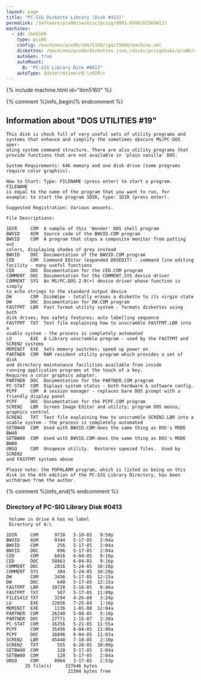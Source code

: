 ```yaml
---
layout: page
title: "PC-SIG Diskette Library (Disk #413)"
permalink: /software/pcx86/sw/misc/pcsig/0001-0999/DISK0413/
machines:
  - id: ibm5160
    type: pcx86
    config: /machines/pcx86/ibm/5160/cga/256kb/machine.xml
    diskettes: /machines/pcx86/diskettes.json,/disks/pcsigdisks/pcx86/diskettes.json
    autoGen: true
    autoMount:
      B: "PC-SIG Library Disk #0413"
    autoType: $date\r$time\rB:\rDIR\r
---
```


{% include machine.html id="ibm5160" %}

{% comment %}info_begin{% endcomment %}

## Information about "DOS UTILITIES #19"

    This disk is chock full of very useful sets of utility programs and
    systems that enhance and simplify the sometimes obscure MS/PC-DOS oper-
    ating system command structure. There are also utility programs that
    provide functions that are not available in 'plain vanilla' DOS.
    
    System Requirements: 64K memory and one disk drive (some programs
    require color graphics).
    
    How to Start: Type: FILENAME (press enter) to start a program. FILENAME
    is equal to the name of the program that you want to run, for
    example: to start the program 1DIR, type: 1DIR (press enter).
    
    Suggested Registration: Various amounts.
    
    File Descriptions:
    
    1DIR     COM  A sample of this 'Wonder' DOS shell program
    BWVID    ASM  Source code of the BWVID.COM program
    BWVID    COM  A program that stops a composite monitor from putting out
    colors, displaying shades of grey instead
    BWVID    DOC  Documentation of the BWVID.COM program
    CED      COM  Command EDitor (expanded DOSEDIT) - command line editing
    facility - many useful functions
    CED      DOC  Documentation for the CED.COM program
    COMMENT  DOC  Documentation for the COMMENT.SYS device driver
    COMMENT  SYS  An MS/PC-DOS 2.0(+) device driver whose function is simply
    to echo strings to the standard output device
    DW       COM  DiskWipe - totally erases a diskette to its virgin state
    DW       DOC  Documentation for DW.COM program
    FASTFMT  LBR  Fast format utility system - formats diskettes using both
    disk drives; has safety features; auto labelling sequence
    FASTFMT  TXT  Text file explaining how to unscramble FASTFMT.LBR into a
    usable system - the process is completely automated
    LU       EXE  A Library unscramble program - used by the FASTFMT and
    SCREN2 systems
    MEMINIT  EXE  Sets memory switches; speed up power on
    PARTNER  COM  RAM resident utility program which provides a set of disk
    and directory maintenance facilities available from inside
    running application programs at the touch of a key.
    Requires a color graphics adapter.
    PARTNER  DOC  Documentation for the PARTNER.COM program
    PC-STAT  COM  Diplays system status - both hardware & software config.
    PCPF     COM  A session manager - replaces bare DOS prompt with a
    friendly display panel
    PCPF     DOC  Documentation for the PCPF.COM program
    SCREN2   LBR  Screen Image Editor and utility; program DOS menus;
    graphics control
    SCREN2   TXT  Text file explaining how to unscramble SCREN2.LBR into a
    usable system - the process is completely automated
    SETBW40  COM  Used with BWVID.COM-does the same thing as DOS's MODE BW40
    SETBW80  COM  Used with BWVID.COM-does the same thing as DOS's MODE BW80
    UNSQ     COM  Unsqeeze utility.  Restores sqeezed files.  Used by SCREN2
    and FASTFMT systems above
    
    Please note: the POPALARM program, which is listed as being on this
    disk in the 4th edition of the PC-SIG Library Directory, has been
    withdrawn from the author.
{% comment %}info_end{% endcomment %}


### Directory of PC-SIG Library Disk #0413

     Volume in drive A has no label
     Directory of A:\

    1DIR     COM      9728   5-10-85   9:58p
    BWVID    ASM      9344   5-17-85   2:04a
    BWVID    COM       256   5-17-85   2:04a
    BWVID    DOC       896   5-17-85   2:04a
    CED      COM      6016   6-04-85   9:16p
    CED      DOC     58863   6-04-85   9:16p
    COMMENT  DOC      2816   5-24-85  10:28p
    COMMENT  SYS       384   5-24-85  10:28p
    DW       COM      3456   5-17-85  12:15a
    DW       DOC       640   5-17-85  12:15a
    FASTFMT  LBR     30720   5-16-85   8:46a
    FASTFMT  TXT       507   5-17-85  11:09p
    FILES413 TXT      3294   4-26-88   3:24p
    LU       EXE     22656   7-25-84   1:16p
    MEMINIT  EXE      1136   1-01-80  12:04a
    PARTNER  COM     26240   5-08-85   5:10p
    PARTNER  DOC     27771   1-15-87   2:30a
    PC-STAT  COM     16256   5-21-85  11:55a
    PCPF     COM     35456   6-04-85  11:00a
    PCPF     DOC     16896   6-04-85  11:03a
    SCREN2   LBR     45440   7-10-85   2:10p
    SCREN2   TXT       555   8-20-85  10:00p
    SETBW40  COM       128   5-17-85   2:04a
    SETBW80  COM       128   5-17-85   2:04a
    UNSQ     COM      8064   3-17-85   2:53p
           25 file(s)     327646 bytes
                           21504 bytes free
